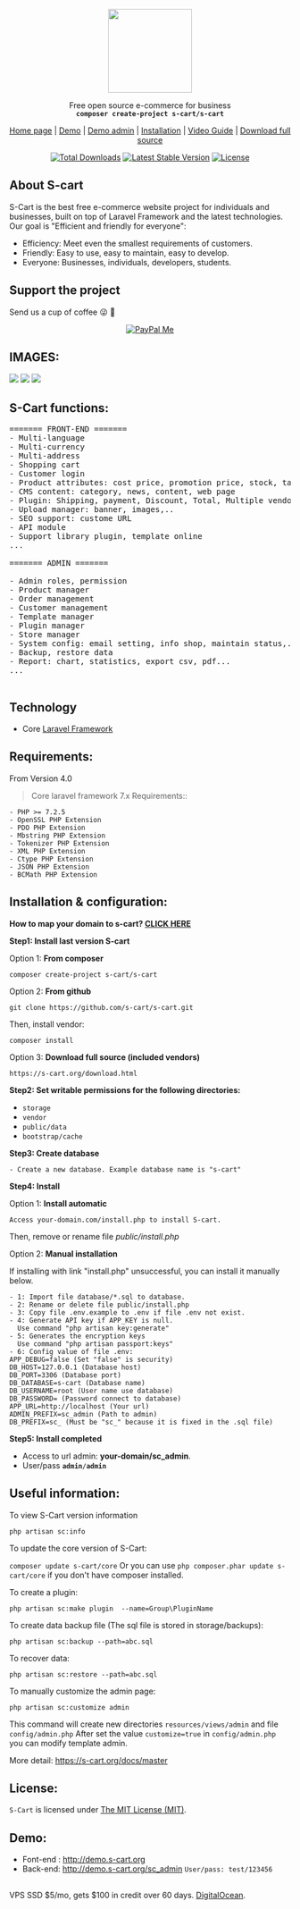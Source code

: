 <p align="center">
    <img src="https://s-cart.org/logo.png?v=4" width="150">
</p>
<p align="center">Free open source e-commerce for business<br>
    <code><b>composer create-project s-cart/s-cart</b></code></p>
<p align="center">
 <a href="https://s-cart.org">Home page</a> | <a href="https://demo.s-cart.org">Demo</a> | <a href="https://demo.s-cart.org/sc_admin">Demo admin</a> | <a href="https://s-cart.org/docs/master/installation.html">Installation</a>  | <a href="https://s-cart.org/docs/master/video-guide.html">Video Guide</a> | <a href="https://s-cart.org/download.html">Download full source</a>
</p>
<p align="center">
<a href="https://packagist.org/packages/s-cart/s-cart"><img src="https://poser.pugx.org/s-cart/s-cart/d/total" alt="Total Downloads"></a>
<a href="https://packagist.org/packages/s-cart/s-cart"><img src="https://poser.pugx.org/s-cart/s-cart/v/stable" alt="Latest Stable Version"></a>
<a href="https://packagist.org/packages/s-cart/s-cart"><img src="https://poser.pugx.org/s-cart/s-cart/license" alt="License"></a>
</p>

## About S-cart
S-Cart is the best free e-commerce website project for individuals and businesses, built on top of Laravel Framework and the latest technologies.
Our goal is "Efficient and friendly for everyone":
- Efficiency: Meet even the smallest requirements of customers.
- Friendly: Easy to use, easy to maintain, easy to develop.
- Everyone: Businesses, individuals, developers, students.

## Support the project
Send us a cup of coffee :stuck_out_tongue_winking_eye: :pray:
<p align="center">
    <a href="https://www.paypal.me/LeLanh" target="_blank"><img src="https://img.shields.io/badge/Donate-PayPal-green.svg" data-origin="https://img.shields.io/badge/Donate-PayPal-green.svg" alt="PayPal Me"></a>
</p>

## IMAGES:
<img src="https://sc-shared.s3.ap-southeast-1.amazonaws.com/guide/info/s-cart-content.jpg">
<img src="https://s-cart.org/data/30/shop-list.jpg?v=1">
<img src="https://s-cart.org/data/30/admin-dashboard.jpg?v=1">

## S-Cart functions:

<pre>
======= FRONT-END =======
- Multi-language
- Multi-currency
- Multi-address
- Shopping cart
- Customer login
- Product attributes: cost price, promotion price, stock, tax..
- CMS content: category, news, content, web page
- Plugin: Shipping, payment, Discount, Total, Multiple vendor...
- Upload manager: banner, images,..
- SEO support: custome URL
- API module
- Support library plugin, template online
...

======= ADMIN =======

- Admin roles, permission
- Product manager
- Order management
- Customer management
- Template manager
- Plugin manager
- Store manager
- System config: email setting, info shop, maintain status,...
- Backup, restore data
- Report: chart, statistics, export csv, pdf...
...

</pre>

## Technology
- Core <a href="https://laravel.com">Laravel Framework</a>

## Requirements:

From Version 4.0

> Core laravel framework 7.x Requirements::

```
- PHP >= 7.2.5
- OpenSSL PHP Extension
- PDO PHP Extension
- Mbstring PHP Extension
- Tokenizer PHP Extension
- XML PHP Extension
- Ctype PHP Extension
- JSON PHP Extension
- BCMath PHP Extension
```

## Installation & configuration:

<b>How to map your domain to s-cart? <a href="https://s-cart.org/docs/master/installation.html">CLICK HERE</a></b>

**Step1: Install last version S-cart**

Option 1: **From composer**
```
composer create-project s-cart/s-cart
```

Option 2: **From github**
```
git clone https://github.com/s-cart/s-cart.git
```
Then, install vendor:
```
composer install
```
Option 3: **Download full source (included vendors)**
```
https://s-cart.org/download.html
```

**Step2: Set writable permissions for the following directories:**

- <code>storage</code>
- <code>vendor</code>
- <code>public/data</code>
- <code>bootstrap/cache</code>


**Step3: Create database**
```
- Create a new database. Example database name is "s-cart"
```

**Step4: Install**

Option 1: **Install automatic**
```
Access your-domain.com/install.php to install S-cart.
```
Then, remove or rename file *public/install.php*

Option 2: **Manual installation**

If installing with link "install.php" unsuccessful, you can install it manually below.
```
- 1: Import file database/*.sql to database.
- 2: Rename or delete file public/install.php
- 3: Copy file .env.example to .env if file .env not exist.
- 4: Generate API key if APP_KEY is null. 
  Use command "php artisan key:generate"
- 5: Generates the encryption keys
  Use command "php artisan passport:keys"
- 6: Config value of file .env:
APP_DEBUG=false (Set "false" is security)
DB_HOST=127.0.0.1 (Database host)
DB_PORT=3306 (Database port)
DB_DATABASE=s-cart (Database name)
DB_USERNAME=root (User name use database)
DB_PASSWORD= (Password connect to database)
APP_URL=http://localhost (Your url)
ADMIN_PREFIX=sc_admin (Path to admin)
DB_PREFIX=sc_ (Must be "sc_" because it is fixed in the .sql file)
```

**Step5: Install completed**

- Access to url admin: <b>your-domain/sc_admin</b>.
- User/pass <code><b>admin</b>/<b>admin</b></code>

## Useful information:

To view S-Cart version information

`php artisan sc:info`

To update the core version of S-Cart:

`composer update s-cart/core`
Or you can use `php composer.phar update s-cart/core` if you don't have composer installed.

To create a plugin:

`php artisan sc:make plugin  --name=Group\PluginName`

To create data backup file (The sql file is stored in storage/backups):

`php artisan sc:backup --path=abc.sql`

To recover data:

`php artisan sc:restore --path=abc.sql`

To manually customize the admin page:

`php artisan sc:customize admin`

This command will create new directories `resources/views/admin` and file `config/admin.php`
After set the value `customize=true` in `config/admin.php` you can modify template admin. 

More detail: https://s-cart.org/docs/master

## License:

`S-Cart` is licensed under [The MIT License (MIT)](LICENSE).

## Demo:

- Font-end : http://demo.s-cart.org
- Back-end: http://demo.s-cart.org/sc_admin   <code>User/pass: test/123456</code>

## 

VPS SSD $5/mo, gets $100 in credit over 60 days. [DigitalOcean](https://m.do.co/c/84e350ce07c4).